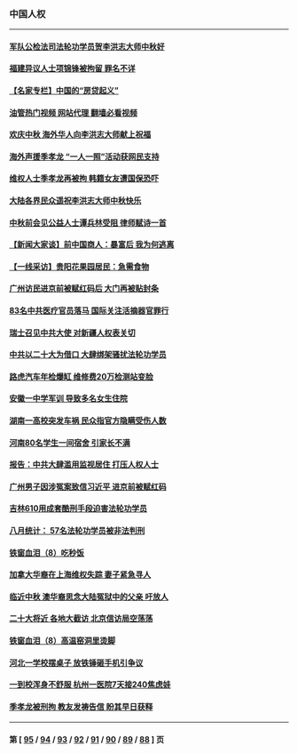 ### 中国人权
---
#### [军队公检法司法轮功学员贺李洪志大师中秋好](../../pages/ncid278/n13822021.md?09112045) 
#### [福建异议人士项锦锋被拘留 罪名不详](../../pages/ncid278/n13822521.md?09112045) 
#### [【名家专栏】中国的“房贷起义”](../../pages/ncid278/n13821748.md?09112045) 
#### [油管热门视频 网站代理 翻墙必看视频](http://209.222.30.114:81/youtube.html?09112045)
#### [欢庆中秋 海外华人向李洪志大师献上祝福](../../pages/ncid278/n13821687.md?09112045) 
#### [海外声援季孝龙 “一人一照”活动获网民支持](../../pages/ncid278/n13821379.md?09112045) 
#### [维权人士季孝龙再被拘 韩籍女友遭国保恐吓](../../pages/ncid278/n13821276.md?09112045) 
#### [大陆各界民众遥祝李洪志大师中秋快乐](../../pages/ncid278/n13821222.md?09112045) 
#### [中秋前会见公益人士谭兵林受阻 律师赋诗一首](../../pages/ncid278/n13821028.md?09112045) 
#### [【新闻大家谈】前中国商人：暴富后 我为何逃离](../../pages/ncid278/n13820946.md?09112045) 
#### [【一线采访】贵阳花果园居民：急需食物](../../pages/ncid278/n13820652.md?09112045) 
#### [广州访民进京前被赋红码后 大门再被贴封条](../../pages/ncid278/n13820786.md?09112045) 
#### [83名中共医疗官员落马 国际关注活摘器官罪行](../../pages/ncid278/n13820716.md?09112045) 
#### [瑞士召见中共大使 对新疆人权表关切](../../pages/ncid278/n13820200.md?09112045) 
#### [中共以二十大为借口 大肆绑架骚扰法轮功学员](../../pages/ncid278/n13819570.md?09112045) 
#### [路虎汽车年检爆缸 维修费20万检测站变脸](../../pages/ncid278/n13819981.md?09112045) 
#### [安徽一中学军训 导致多名女生住院](../../pages/ncid278/n13819752.md?09112045) 
#### [湖南一高校突发车祸 民众指官方隐瞒受伤人数](../../pages/ncid278/n13819708.md?09112045) 
#### [河南80名学生一间宿舍 引家长不满](../../pages/ncid278/n13819206.md?09112045) 
#### [报告：中共大肆滥用监视居住 打压人权人士](../../pages/ncid278/n13818714.md?09112045) 
#### [广州男子因涉冤案致信习近平 进京前被赋红码](../../pages/ncid278/n13818724.md?09112045) 
#### [吉林610用成套酷刑手段迫害法轮功学员](../../pages/ncid278/n13814775.md?09112045) 
#### [八月统计： 57名法轮功学员被非法判刑](../../pages/ncid278/n13817356.md?09112045) 
#### [铁窗血泪（8）吃秒饭](../../pages/ncid278/n13813761.md?09112045) 
#### [加拿大华裔在上海维权失踪 妻子紧急寻人](../../pages/ncid278/n13817708.md?09112045) 
#### [临近中秋 澳华裔思念大陆冤狱中的父亲 吁放人](../../pages/ncid278/n13816551.md?09112045) 
#### [二十大将近 各地大截访 北京信访局空荡荡](../../pages/ncid278/n13816761.md?09112045) 
#### [铁窗血泪（8）高温窑洞里烫脚](../../pages/ncid278/n13816073.md?09112045) 
#### [河北一学校摆桌子 放铁锤砸手机引争议](../../pages/ncid278/n13816760.md?09112045) 
#### [一到校浑身不舒服 杭州一医院7天接240焦虑娃](../../pages/ncid278/n13816743.md?09112045) 
#### [季孝龙被刑拘 教友发祷告信 盼其早日获释](../../pages/ncid278/n13816586.md?09112045) 

---
#### 第 [ [95](./95.md?09112045) / [94](./94.md?09112045) / [93](./93.md?09112045) / [92](./92.md?09112045) / [91](./91.md?09112045) / [90](./90.md?09112045) / [89](./89.md?09112045) / [88](./88.md?09112045) ] 页
